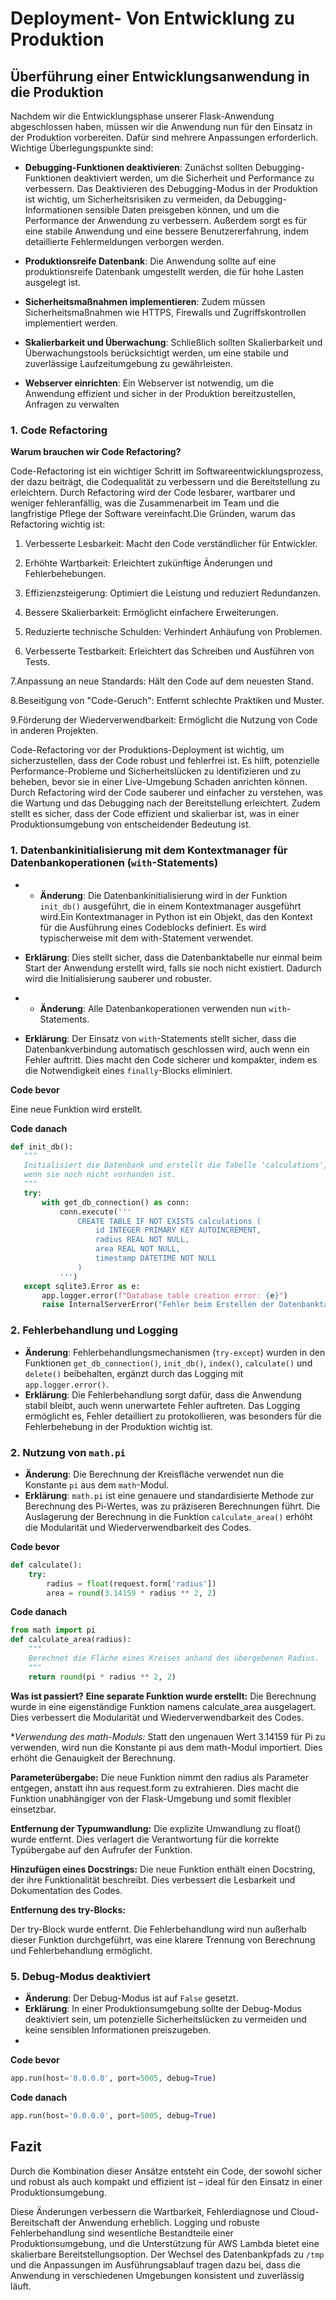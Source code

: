 # Deployment- Von Entwicklung zu Produktion

## Überführung einer Entwicklungsanwendung in die Produktion

Nachdem wir die Entwicklungsphase unserer Flask-Anwendung abgeschlossen haben, müssen wir die Anwendung nun für den Einsatz in der Produktion vorbereiten. Dafür sind mehrere Anpassungen erforderlich. Wichtige Überlegungspunkte sind:

- **Debugging-Funktionen deaktivieren**: Zunächst sollten Debugging-Funktionen deaktiviert werden, um die Sicherheit und Performance zu verbessern.
                                          Das Deaktivieren des Debugging-Modus in der Produktion ist wichtig, um Sicherheitsrisiken zu vermeiden, da Debugging- 
                                          Informationen sensible Daten preisgeben können, und um die Performance der Anwendung zu verbessern. Außerdem sorgt es 
                                          für eine stabile Anwendung und eine bessere Benutzererfahrung, indem detaillierte Fehlermeldungen verborgen werden.

- **Produktionsreife Datenbank**: Die Anwendung sollte auf eine produktionsreife Datenbank umgestellt werden, die für hohe Lasten ausgelegt ist.

- **Sicherheitsmaßnahmen implementieren**: Zudem müssen Sicherheitsmaßnahmen wie HTTPS, Firewalls und Zugriffskontrollen implementiert werden.

- **Skalierbarkeit und Überwachung**: Schließlich sollten Skalierbarkeit und Überwachungstools berücksichtigt werden, um eine stabile und zuverlässige Laufzeitumgebung zu gewährleisten.

- **Webserver einrichten**: Ein Webserver ist notwendig, um die Anwendung effizient und sicher in der Produktion bereitzustellen, Anfragen zu verwalten

### 1. Code Refactoring

**Warum brauchen wir Code Refactoring?**

Code-Refactoring ist ein wichtiger Schritt im Softwareentwicklungsprozess, der dazu beiträgt, die Codequalität zu verbessern und die Bereitstellung zu erleichtern. Durch Refactoring wird der Code lesbarer, wartbarer und weniger fehleranfällig, was die Zusammenarbeit im Team und die langfristige Pflege der Software vereinfacht.Die Gründen, warum das Refactoring wichtig ist:

1. Verbesserte Lesbarkeit: Macht den Code verständlicher für Entwickler.

2. Erhöhte Wartbarkeit: Erleichtert zukünftige Änderungen und Fehlerbehebungen.

3. Effizienzsteigerung: Optimiert die Leistung und reduziert Redundanzen.

4. Bessere Skalierbarkeit: Ermöglicht einfachere Erweiterungen.

5. Reduzierte technische Schulden: Verhindert Anhäufung von Problemen.
   
6. Verbesserte Testbarkeit: Erleichtert das Schreiben und Ausführen von Tests.

7.Anpassung an neue Standards: Hält den Code auf dem neuesten Stand.

8.Beseitigung von "Code-Geruch": Entfernt schlechte Praktiken und Muster.

9.Förderung der Wiederverwendbarkeit: Ermöglicht die Nutzung von Code in anderen Projekten.

Code-Refactoring vor der Produktions-Deployment ist wichtig, um sicherzustellen, dass der Code robust und fehlerfrei ist. Es hilft, potenzielle Performance-Probleme und Sicherheitslücken zu identifizieren und zu beheben, bevor sie in einer Live-Umgebung Schaden anrichten können. Durch Refactoring wird der Code sauberer und einfacher zu verstehen, was die Wartung und das Debugging nach der Bereitstellung erleichtert. Zudem stellt es sicher, dass der Code effizient und skalierbar ist, was in einer Produktionsumgebung von entscheidender Bedeutung ist.


### 1. Datenbankinitialisierung mit dem Kontextmanager für Datenbankoperationen (`with`-Statements)


- - **Änderung**: Die Datenbankinitialisierung wird in der Funktion `init_db()` ausgeführt, die in einem Kontextmanager ausgeführt wird.Ein Kontextmanager in Python ist ein Objekt, das den Kontext für die Ausführung eines Codeblocks definiert. Es wird typischerweise mit dem with-Statement verwendet.
- **Erklärung**: Dies stellt sicher, dass die Datenbanktabelle nur einmal beim Start der Anwendung erstellt wird, falls sie noch nicht existiert. Dadurch wird die Initialisierung sauberer und robuster.

- - **Änderung**: Alle Datenbankoperationen verwenden nun `with`-Statements.
- **Erklärung**: Der Einsatz von `with`-Statements stellt sicher, dass die Datenbankverbindung automatisch geschlossen wird, auch wenn ein Fehler auftritt. Dies macht den Code sicherer und kompakter, indem es die Notwendigkeit eines `finally`-Blocks eliminiert.

**Code bevor** 

Eine neue Funktion wird erstellt.

 **Code danach** 

 ```python
def init_db():
    """
    Initialisiert die Datenbank und erstellt die Tabelle 'calculations', 
    wenn sie noch nicht vorhanden ist.
    """
    try:
        with get_db_connection() as conn:
            conn.execute('''
                CREATE TABLE IF NOT EXISTS calculations (
                    id INTEGER PRIMARY KEY AUTOINCREMENT,
                    radius REAL NOT NULL,
                    area REAL NOT NULL,
                    timestamp DATETIME NOT NULL
                )
            ''')
    except sqlite3.Error as e:
        app.logger.error(f"Database table creation error: {e}")
        raise InternalServerError("Fehler beim Erstellen der Datenbanktabelle")
```

### 2. Fehlerbehandlung und Logging

- **Änderung**: Fehlerbehandlungsmechanismen (`try-except`) wurden in den Funktionen `get_db_connection()`, `init_db()`, `index()`, `calculate()` und `delete()` beibehalten, ergänzt durch das Logging mit `app.logger.error()`.
- **Erklärung**: Die Fehlerbehandlung sorgt dafür, dass die Anwendung stabil bleibt, auch wenn unerwartete Fehler auftreten. Das Logging ermöglicht es, Fehler detailliert zu protokollieren, was besonders für die Fehlerbehebung in der Produktion wichtig ist.

### 2. Nutzung von `math.pi`

- **Änderung**: Die Berechnung der Kreisfläche verwendet nun die Konstante `pi` aus dem `math`-Modul.
- **Erklärung**: `math.pi` ist eine genauere und standardisierte Methode zur Berechnung des Pi-Wertes, was zu präziseren Berechnungen führt. Die Auslagerung der Berechnung in die Funktion `calculate_area()` erhöht die Modularität und Wiederverwendbarkeit des Codes.

**Code bevor**  
```python
def calculate():
    try:
        radius = float(request.form['radius'])
        area = round(3.14159 * radius ** 2, 2)
```

**Code danach** 

```python
from math import pi
def calculate_area(radius):
    """
    Berechnet die Fläche eines Kreises anhand des übergebenen Radius.
    """
    return round(pi * radius ** 2, 2)

```
**Was ist passiert?**
**Eine separate Funktion wurde erstellt:**
Die Berechnung wurde in eine eigenständige Funktion namens calculate_area ausgelagert. Dies verbessert die Modularität und Wiederverwendbarkeit des Codes.

**Verwendung des math-Moduls:*
Statt den ungenauen Wert 3.14159 für Pi zu verwenden, wird nun die Konstante pi aus dem math-Modul importiert. Dies erhöht die Genauigkeit der Berechnung.

**Parameterübergabe:**
Die neue Funktion nimmt den radius als Parameter entgegen, anstatt ihn aus request.form zu extrahieren. Dies macht die Funktion unabhängiger von der Flask-Umgebung und somit flexibler einsetzbar.

**Entfernung der Typumwandlung:**
Die explizite Umwandlung zu float() wurde entfernt. Dies verlagert die Verantwortung für die korrekte Typübergabe auf den Aufrufer der Funktion.

**Hinzufügen eines Docstrings:**
Die neue Funktion enthält einen Docstring, der ihre Funktionalität beschreibt. Dies verbessert die Lesbarkeit und Dokumentation des Codes.

**Entfernung des try-Blocks:**


Der try-Block wurde entfernt. Die Fehlerbehandlung wird nun außerhalb dieser Funktion durchgeführt, was eine klarere Trennung von Berechnung und Fehlerbehandlung ermöglicht.


### 5. Debug-Modus deaktiviert

- **Änderung**: Der Debug-Modus ist auf `False` gesetzt.
- **Erklärung**: In einer Produktionsumgebung sollte der Debug-Modus deaktiviert sein, um potenzielle Sicherheitslücken zu vermeiden und keine sensiblen Informationen preiszugeben.
- 
**Code bevor**
```python
app.run(host='0.0.0.0', port=5005, debug=True)
```

**Code danach**
```python
app.run(host='0.0.0.0', port=5005, debug=True)
```


## Fazit

Durch die Kombination dieser Ansätze entsteht ein Code, der sowohl sicher und robust als auch kompakt und effizient ist – ideal für den Einsatz in einer Produktionsumgebung.

Diese Änderungen verbessern die Wartbarkeit, Fehlerdiagnose und Cloud-Bereitschaft der Anwendung erheblich. Logging und robuste Fehlerbehandlung sind wesentliche Bestandteile einer Produktionsumgebung, und die Unterstützung für AWS Lambda bietet eine skalierbare Bereitstellungsoption. Der Wechsel des Datenbankpfads zu `/tmp` und die Anpassungen im Ausführungsablauf tragen dazu bei, dass die Anwendung in verschiedenen Umgebungen konsistent und zuverlässig läuft.
